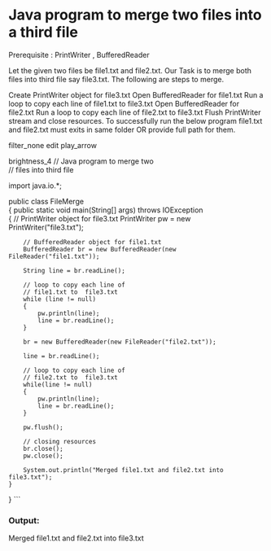 # Java program to merge two files into a third file
Prerequisite : PrintWriter , BufferedReader

Let the given two files be file1.txt and file2.txt. Our Task is to merge both files into third file say file3.txt. The following are steps to merge.

Create PrintWriter object for file3.txt
Open BufferedReader for file1.txt
Run a loop to copy each line of file1.txt to file3.txt
Open BufferedReader for file2.txt
Run a loop to copy each line of file2.txt to file3.txt
Flush PrintWriter stream and close resources.
To successfully run the below program file1.txt and file2.txt must exits in same folder OR provide full path for them.



filter_none
edit
play_arrow

brightness_4
// Java program to merge two  
// files  into third file 
  
import java.io.*; 
  
public class FileMerge  
{ 
    public static void main(String[] args) throws IOException  
    { 
        // PrintWriter object for file3.txt 
        PrintWriter pw = new PrintWriter("file3.txt"); 
          
        // BufferedReader object for file1.txt 
        BufferedReader br = new BufferedReader(new FileReader("file1.txt")); 
          
        String line = br.readLine(); 
          
        // loop to copy each line of  
        // file1.txt to  file3.txt 
        while (line != null) 
        { 
            pw.println(line); 
            line = br.readLine(); 
        } 
          
        br = new BufferedReader(new FileReader("file2.txt")); 
          
        line = br.readLine(); 
          
        // loop to copy each line of  
        // file2.txt to  file3.txt 
        while(line != null) 
        { 
            pw.println(line); 
            line = br.readLine(); 
        } 
          
        pw.flush(); 
          
        // closing resources 
        br.close(); 
        pw.close(); 
          
        System.out.println("Merged file1.txt and file2.txt into file3.txt"); 
    } 
} ```
### Output:

Merged file1.txt and file2.txt into file3.txt